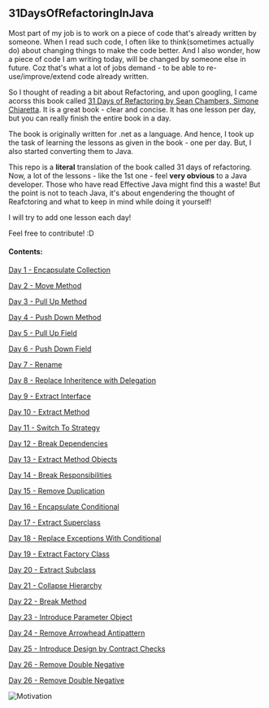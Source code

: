 ## 31DaysOfRefactoringInJava

Most part of my job is to work on a piece of code that's already written by someone.
When I read such code, I often like to think(sometimes actually do) about changing things to make the code better. 
And I also wonder, how a piece of code I am writing today, will be changed by someone else in future. 
Coz that's what a lot of jobs demand - to be able to re-use/improve/extend code already written. 

So I thought of reading a bit about Refactoring, and upon googling, I came acorss this book called [31 Days of Refactoring by Sean Chambers, Simone Chiaretta](https://lostechies.com/wp-content/uploads/2011/03/31DaysRefactoring.pdf).
It is a great book - clear and concise. It has one lesson per day, but you can really finish the entire book in a day. 

The book is originally written for .net as a language. 
And hence, I took up the task of learning the lessons as given in the book - one per day. But, I also started converting them to Java. 

This repo is a **literal** translation of the book called 31 days of refactoring. 
Now, a lot of the lessons - like the 1st one - feel **very obvious** to a Java developer. 
Those who have read Effective Java might find this a waste!
But the point is not to teach Java, it's about engendering the thought of Reafctoring and what to keep in mind while doing it yourself!

I will try to add one lesson each day! 

Feel free to contribute! :D

#### Contents:

[Day 1 - Encapsulate Collection](src/com/sunnypatel/daysofrefactoringjava/day1/encapsulatecollection)

[Day 2 - Move Method](src/com/sunnypatel/daysofrefactoringjava/day2/movemethod)

[Day 3 - Pull Up Method](src/com/sunnypatel/daysofrefactoringjava/day3/pullupmethod)

[Day 4 - Push Down Method](src/com/sunnypatel/daysofrefactoringjava/day4/pushdownmethod)

[Day 5 - Pull Up Field](src/com/sunnypatel/daysofrefactoringjava/day5/pullupfield)

[Day 6 - Push Down Field](src/com/sunnypatel/daysofrefactoringjava/day6/pushdownfield)

[Day 7 - Rename](src/com/sunnypatel/daysofrefactoringjava/day7/rename)

[Day 8 - Replace Inheritence with Delegation](src/com/sunnypatel/daysofrefactoringjava/day8/replaceinheritencewithdelegation)

[Day 9 - Extract Interface](src/com/sunnypatel/daysofrefactoringjava/day9/extractinterface)

[Day 10 - Extract Method](src/com/sunnypatel/daysofrefactoringjava/day10/extractmethod)

[Day 11 - Switch To Strategy ](src/com/sunnypatel/daysofrefactoringjava/day11/switchtostrategy)

[Day 12 - Break Dependencies ](src/com/sunnypatel/daysofrefactoringjava/day12/breakdependencies)

[Day 13 - Extract Method Objects ](src/com/sunnypatel/daysofrefactoringjava/day13/extractmethodobjects)

[Day 14 - Break Responsibilities ](src/com/sunnypatel/daysofrefactoringjava/day14/breakresponsibilities)

[Day 15 - Remove Duplication ](src/com/sunnypatel/daysofrefactoringjava/day15/removeduplication)

[Day 16 - Encapsulate Conditional ](src/com/sunnypatel/daysofrefactoringjava/day16/encapsulateconditional)

[Day 17 - Extract Superclass ](src/com/sunnypatel/daysofrefactoringjava/day17/extractsuperclass)

[Day 18 - Replace Exceptions With Conditional](src/com/sunnypatel/daysofrefactoringjava/day18/replaceexceptionwithconditional)

[Day 19 - Extract Factory Class](src/com/sunnypatel/daysofrefactoringjava/day19/extractfactoryclass)

[Day 20 - Extract Subclass](src/com/sunnypatel/daysofrefactoringjava/day20/extractsubclass)

[Day 21 - Collapse Hierarchy](src/com/sunnypatel/daysofrefactoringjava/day21/collapsehierarchy)

[Day 22 - Break Method](src/com/sunnypatel/daysofrefactoringjava/day22/breakmethod)

[Day 23 - Introduce Parameter Object](src/com/sunnypatel/daysofrefactoringjava/day23/introduceparameterobject)

[Day 24 - Remove Arrowhead Antipattern](src/com/sunnypatel/daysofrefactoringjava/day24/removearrowheadantipattern)

[Day 25 - Introduce Design by Contract Checks](src/com/sunnypatel/daysofrefactoringjava/day25/introducedesignbycontractchecks)

[Day 26 - Remove Double Negative](src/com/sunnypatel/daysofrefactoringjava/day26/removedoublenegative)

[Day 26 - Remove Double Negative](src/com/sunnypatel/daysofrefactoringjava/day27/removegodclasses)

![Motivation](http://s2.quickmeme.com/img/a5/a513a0245a5f0382c8a823cbd1017024f70442c0c1800400281cec8057a10c12.jpg)
